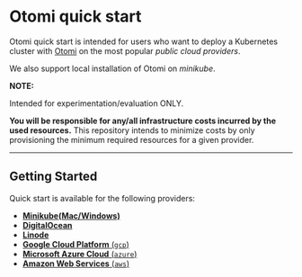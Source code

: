 # Otomi quick start

Otomi quick start is intended for users who want to deploy a Kubernetes cluster with [Otomi](https://github.com/redkubes/otomi-core) on the most popular *public cloud providers*. 

We also support local installation of Otomi on *minikube*.  

**NOTE:**

Intended for experimentation/evaluation ONLY.

**You will be responsible for any/all infrastructure costs incurred by the used resources.**
This repository intends to minimize costs by only provisioning the minimum required resources for a given provider.

---

## Getting Started

Quick start is available for the following providers:

- [**Minikube(Mac/Windows)**](./minikube/)
- [**DigitalOcean**](./digitalocean/)
- [**Linode**](./linode/)
- [**Google Cloud Platform** (`gcp`)](./gcp)
- [**Microsoft Azure Cloud** (`azure`)](./azure)
- [**Amazon Web Services** (`aws`)](./aws)
